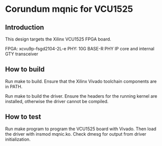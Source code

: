 # Corundum mqnic for VCU1525

## Introduction

This design targets the Xilinx VCU1525 FPGA board.

FPGA: xcvu9p-fsgd2104-2L-e
PHY: 10G BASE-R PHY IP core and internal GTY transceiver

## How to build

Run make to build.  Ensure that the Xilinx Vivado toolchain components are
in PATH.

Run make to build the driver.  Ensure the headers for the running kernel are
installed, otherwise the driver cannot be compiled.

## How to test

Run make program to program the VCU1525 board with Vivado.  Then load the
driver with insmod mqnic.ko.  Check dmesg for output from driver
initialization.


